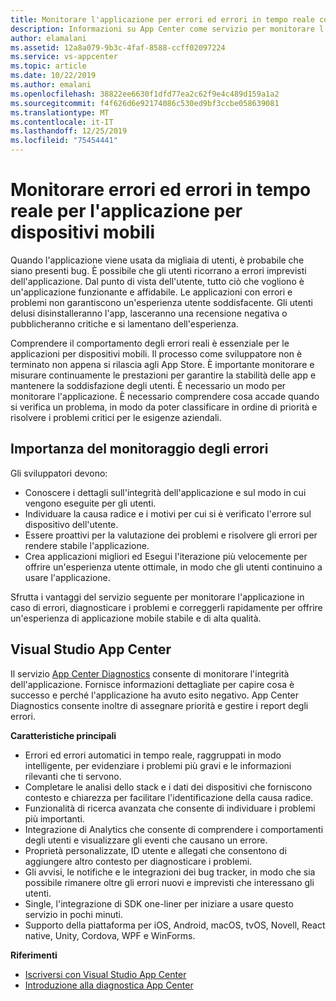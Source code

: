```yaml
---
title: Monitorare l'applicazione per errori ed errori in tempo reale con Visual Studio App Center
description: Informazioni su App Center come servizio per monitorare l'applicazione per dispositivi mobili in caso di errori ed errori.
author: elamalani
ms.assetid: 12a8a079-9b3c-4faf-8588-ccff02097224
ms.service: vs-appcenter
ms.topic: article
ms.date: 10/22/2019
ms.author: emalani
ms.openlocfilehash: 38822ee6630f1dfd77ea2c62f9e4c489d159a1a2
ms.sourcegitcommit: f4f626d6e92174086c530ed9bf3ccbe058639081
ms.translationtype: MT
ms.contentlocale: it-IT
ms.lasthandoff: 12/25/2019
ms.locfileid: "75454441"
---
```

# <a name="monitor-failures-and-errors-in-real-time-for-your-mobile-application"></a>Monitorare errori ed errori in tempo reale per l'applicazione per dispositivi mobili
Quando l'applicazione viene usata da migliaia di utenti, è probabile che siano presenti bug. È possibile che gli utenti ricorrano a errori imprevisti dell'applicazione. Dal punto di vista dell'utente, tutto ciò che vogliono è un'applicazione funzionante e affidabile. Le applicazioni con errori e problemi non garantiscono un'esperienza utente soddisfacente. Gli utenti delusi disinstalleranno l'app, lasceranno una recensione negativa o pubblicheranno critiche e si lamentano dell'esperienza.

Comprendere il comportamento degli errori reali è essenziale per le applicazioni per dispositivi mobili. Il processo come sviluppatore non è terminato non appena si rilascia agli App Store. È importante monitorare e misurare continuamente le prestazioni per garantire la stabilità delle app e mantenere la soddisfazione degli utenti. È necessario un modo per monitorare l'applicazione. È necessario comprendere cosa accade quando si verifica un problema, in modo da poter classificare in ordine di priorità e risolvere i problemi critici per le esigenze aziendali.

## <a name="importance-of-failure-monitoring"></a>Importanza del monitoraggio degli errori
Gli sviluppatori devono:
- Conoscere i dettagli sull'integrità dell'applicazione e sul modo in cui vengono eseguite per gli utenti.
- Individuare la causa radice e i motivi per cui si è verificato l'errore sul dispositivo dell'utente.
- Essere proattivi per la valutazione dei problemi e risolvere gli errori per rendere stabile l'applicazione.
- Crea applicazioni migliori ed Esegui l'iterazione più velocemente per offrire un'esperienza utente ottimale, in modo che gli utenti continuino a usare l'applicazione.

Sfrutta i vantaggi del servizio seguente per monitorare l'applicazione in caso di errori, diagnosticare i problemi e correggerli rapidamente per offrire un'esperienza di applicazione mobile stabile e di alta qualità.

## <a name="visual-studio-app-center"></a>Visual Studio App Center
Il servizio [App Center Diagnostics](/appcenter/diagnostics/) consente di monitorare l'integrità dell'applicazione. Fornisce informazioni dettagliate per capire cosa è successo e perché l'applicazione ha avuto esito negativo. App Center Diagnostics consente inoltre di assegnare priorità e gestire i report degli errori.

**Caratteristiche principali**
- Errori ed errori automatici in tempo reale, raggruppati in modo intelligente, per evidenziare i problemi più gravi e le informazioni rilevanti che ti servono.
- Completare le analisi dello stack e i dati dei dispositivi che forniscono contesto e chiarezza per facilitare l'identificazione della causa radice.
- Funzionalità di ricerca avanzata che consente di individuare i problemi più importanti.
- Integrazione di Analytics che consente di comprendere i comportamenti degli utenti e visualizzare gli eventi che causano un errore.
- Proprietà personalizzate, ID utente e allegati che consentono di aggiungere altro contesto per diagnosticare i problemi.
- Gli avvisi, le notifiche e le integrazioni dei bug tracker, in modo che sia possibile rimanere oltre gli errori nuovi e imprevisti che interessano gli utenti.
- Single, l'integrazione di SDK one-liner per iniziare a usare questo servizio in pochi minuti.
- Supporto della piattaforma per iOS, Android, macOS, tvOS, Novell, React native, Unity, Cordova, WPF e WinForms.

**Riferimenti**
- [Iscriversi con Visual Studio App Center](https://appcenter.ms/signup?utm_source=Mobile%20Development%20Docs&utm_medium=Azure&utm_campaign=New%20azure%20docs)
- [Introduzione alla diagnostica App Center](/appcenter/diagnostics/)